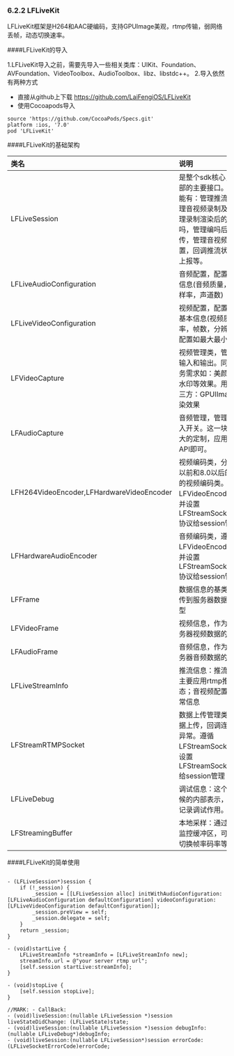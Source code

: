### 6.2.2 LFLiveKit
LFLiveKit框架是H264和AAC硬编码，支持GPUImage美观，rtmp传输，弱网络丢帧，动态切换速率。

####LFLiveKit的导入

1.LFLiveKit导入之前，需要先导入一些相关类库：UIKit、Foundation、AVFoundation、VideoToolbox、AudioToolbox、libz、libstdc++。
2.导入依然有两种方式
* 直接从github上下载 https://github.com/LaiFengiOS/LFLiveKit
* 使用Cocoapods导入
```
source 'https://github.com/CocoaPods/Specs.git'
platform :ios, '7.0'
pod 'LFLiveKit'
```

####LFLiveKit的基础架构

| 类名 | 说明 |
| :--- | :--- |
| LFLiveSession | 是整个sdk核心，提供对外部的主要接口。其主要功能有：管理推流开关，管理音视频录制及渲染，管理录制渲染后的音视频编吗，管理编吗后的数据上传，管理音视频的基础配置，回调推流状态和异常上报等。 |
| LFLiveAudioConfiguration | 音频配置，配置相关音频信息\(音频质量，码率，采样率，声道数\) |
| LFLiveVideoConfiguration | 视频配置，配置相关音频基本信息\(视频质量，码率，帧数，分辨率\)和应用配置如最大最小帧率等。 |
| LFVideoCapture | 视频管理类，管理视频的输入和输出。同时处理业务需求如：美颜，亮度，水印等效果。用了一个第三方：GPUIImage处理渲染效果 |
| LFAudioCapture | 音频管理，管理音频的输入开关。这一块儿没有多大的定制，应用的原生的API即可。 |
| LFH264VideoEncoder,LFHardwareVideoEncoder | 视频编码类，分别对应8.0以前和8.0以后的两种设备的视频编码类。都遵守LFVideoEncoding协议，并设置LFStreamSocketDelegate协议给session管理 |
| LFHardwareAudioEncoder | 音频编码类，遵守LFVideoEncoding协议，并设置LFStreamSocketDelegate协议给session管理 |
| LFFrame | 数据信息的基类，作为上传到服务器数据的基本模型 |
| LFVideoFrame | 视频信息，作为上传到服务器视频数据的模型 |
| LFAudioFrame | 音频信息，作为上传到服务器音频数据的模型 |
| LFLiveStreamInfo | 推流信息：推流地址\(目前主要应用rtmp推流\)；流状态；音视频配置信息；异常信息 |
| LFStreamRTMPSocket | 数据上传管理类：开关数据上传，回调连接状态和异常。遵循LFStreamSocket协议，并设置LFStreamSocketDelegate给session管理 |
| LFLiveDebug | 调试信息：这个是开发时候的内部表示，主要用于记录调试作用。 |
| LFStreamingBuffer | 本地采样：通过本地采样监控缓冲区，可实现相关切换帧率码率等策略 |

####LFLiveKit的简单使用

<pre><code>
- (LFLiveSession*)session {
    if (!_session) {
        _session = [[LFLiveSession alloc] initWithAudioConfiguration:[LFLiveAudioConfiguration defaultConfiguration] videoConfiguration:[LFLiveVideoConfiguration defaultConfiguration]];
        _session.preView = self;
        _session.delegate = self;
    }
    return _session;
}

- (void)startLive { 
    LFLiveStreamInfo *streamInfo = [LFLiveStreamInfo new];
    streamInfo.url = @"your server rtmp url";
    [self.session startLive:streamInfo];
}

- (void)stopLive {
    [self.session stopLive];
}

//MARK: - CallBack:
- (void)liveSession:(nullable LFLiveSession *)session liveStateDidChange: (LFLiveState)state;
- (void)liveSession:(nullable LFLiveSession *)session debugInfo:(nullable LFLiveDebug*)debugInfo;
- (void)liveSession:(nullable LFLiveSession*)session errorCode:(LFLiveSocketErrorCode)errorCode;
</code></pre>






